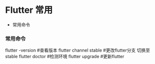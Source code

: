 # Flutter 常用

- 常用命令


### 常用命令
flutter -version                #查看版本
flutter channel stable          #更改flutter分支 切换至stable
flutter doctor                  #检测环境
flutter upgrade                 #更新flutter     
